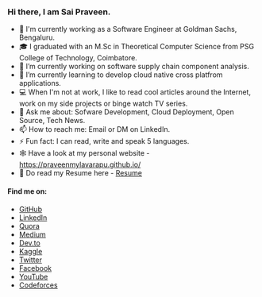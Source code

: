 ### Hi there, I am Sai Praveen.

- 🏢 I'm currently working as a Software Engineer at Goldman Sachs, Bengaluru.
- 🎓 I graduated with an M.Sc in Theoretical Computer Science from PSG College of Technology, Coimbatore.
- 🔭 I’m currently working on software supply chain component analysis.
- 🌱 I’m currently learning to develop cloud native cross platfrom applications.
- 💻 When I'm not at work, I like to read cool articles around the Internet, work on my side projects or binge watch TV series.
- 💬 Ask me about: Sofware Development, Cloud Deployment, Open Source, Tech News.
- 📫 How to reach me: Email or DM on LinkedIn.
- ⚡ Fun fact: I can read, write and speak 5 languages.
- 🕸️ Have a look at my personal website - https://praveenmylavarapu.github.io/
- 📖 Do read my Resume here - [Resume](https://praveenmylavarapu.github.io/SaiPraveen_Resume.pdf)

#### Find me on:
- [GitHub](https://github.com/praveenmylavarapu)
- [LinkedIn](https://www.linkedin.com/in/praveenmylavarapu)
- [Quora](https://www.quora.com/profile/Praveen-Mylavarapu)
- [Medium](https://medium.com/@praveenmylavarapu)
- [Dev.to](https://dev.to/praveenmylavarapu)
- [Kaggle](https://www.kaggle.com/saipraveenm)
- [Twitter](https://twitter.com/saipraveenmm)
- [Facebook](https://www.facebook.com/saipraveenmylavarapu)
- [YouTube](https://youtube.com/c/PraveenMylavarapuSai)
- [Codeforces](https://codeforces.com/profile/saipraveenmylavarapu)
